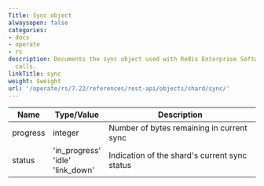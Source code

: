 ```yaml
---
Title: Sync object
alwaysopen: false
categories:
- docs
- operate
- rs
description: Documents the sync object used with Redis Enterprise Software REST API
  calls.
linkTitle: sync
weight: $weight
url: '/operate/rs/7.22/references/rest-api/objects/shard/sync/'
---
```


| Name | Type/Value | Description |
|------|------------|-------------|
| progress  | integer        | Number of bytes remaining in current sync |
| status    | 'in_progress'<br />'idle'<br />'link_down' | Indication of the shard's current sync status |
